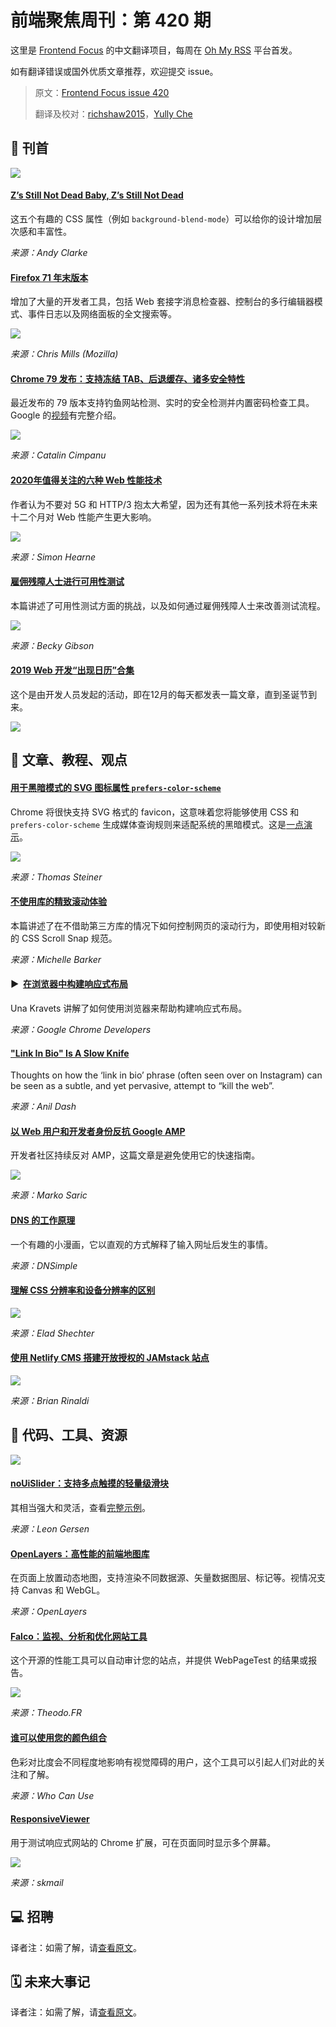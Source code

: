 # 前端聚焦周刊：第 420 期

这里是 [Frontend Focus](https://frontendfoc.us/latest) 的中文翻译项目，每周在 [Oh My RSS](https://ohmyrss.com/?fef) 平台首发。

如有翻译错误或国外优质文章推荐，欢迎提交 issue。

> 原文：[Frontend Focus issue 420](https://frontendfoc.us/issues/420)
> 
> 翻译及校对：[richshaw2015](https://github.com/richshaw2015)，[Yully Che](https://github.com/chechebecomestrong)

## 🚀 刊首

[![](https://res.cloudinary.com/cpress/image/upload/w_1280,e_sharpen:60/v1576067061/iknkklgrlvoebc8j0cep.png)](https://frontendfoc.us/link/81118/rss)

#### [Z’s Still Not Dead Baby, Z’s Still Not Dead](https://frontendfoc.us/link/81118/rss "24ways.org")

这五个有趣的 CSS 属性（例如 `background-blend-mode`）可以给你的设计增加层次感和丰富性。

*来源：Andy Clarke*

#### [Firefox 71 年末版本](https://frontendfoc.us/link/81109/rss "hacks.mozilla.org")

增加了大量的开发者工具，包括 Web 套接字消息检查器、控制台的多行编辑器模式、事件日志以及网络面板的全文搜索等。

![](https://hacks.mozilla.org/files/2019/11/multi-line-console-2.png)

*来源：Chris Mills (Mozilla)*

#### [Chrome 79 发布：支持冻结 TAB、后退缓存、诸多安全特性](https://frontendfoc.us/link/81110/rss "www.zdnet.com")

最近发布的 79 版本支持钓鱼网站检测、实时的安全检测并内置密码检查工具。Google 的[视频](https://frontendfoc.us/link/81111/rss)有完整介绍。

![](https://zdnet2.cbsistatic.com/hub/i/2019/12/10/cf53e458-2cba-4faf-adc8-eb0a208ed602/chrome-79-predictive-phishing.png)

*来源：Catalin Cimpanu*


#### [2020年值得关注的六种 Web 性能技术](https://frontendfoc.us/link/81113/rss "simonhearne.com")

作者认为不要对 5G 和 HTTP/3 抱太大希望，因为还有其他一系列技术将在未来十二个月对 Web 性能产生更大影响。

![](https://simonhearne.com/images/gsma_5g.svg)

*来源：Simon Hearne*

#### [雇佣残障人士进行可用性测试](https://frontendfoc.us/link/81114/rss "www.24a11y.com")

本篇讲述了可用性测试方面的挑战，以及如何通过雇佣残障人士来改善测试流程。

![](https://www.24a11y.com/wp-content/uploads/image1-3.png)

*来源：Becky Gibson*

#### [2019 Web 开发“出现日历”合集](https://frontendfoc.us/link/81174/rss "www.smashingmagazine.com")

这个是由开发人员发起的活动，即在12月的每天都发表一篇文章，直到圣诞节到来。

![](https://res.cloudinary.com/indysigner/image/fetch/f_auto,q_auto/w_2000/https://cloud.netlifyusercontent.com/assets/344dbf88-fdf9-42bb-adb4-46f01eedd629/13f67d4f-256f-4c2d-8137-4ed712f18b29/advent-roundup-2019.png)

## 📙 文章、教程、观点

#### [用于黑暗模式的 SVG 图标属性 `prefers-color-scheme`](https://frontendfoc.us/link/81119/rss "blog.tomayac.com")

Chrome 将很快支持 SVG 格式的 favicon，这意味着您将能够使用 CSS 和 `prefers-color-scheme` 生成媒体查询规则来适配系统的黑暗模式。这是[一点演示](https://frontendfoc.us/link/81120/rss)。

![](https://pbs.twimg.com/media/EJzWSAxWsAAdteb?format=png&name=small)

*来源：Thomas Steiner*

#### [不使用库的精致滚动体验](https://frontendfoc.us/link/81122/rss "24ways.org")

本篇讲述了在不借助第三方库的情况下如何控制网页的滚动行为，即使用相对较新的 CSS Scroll Snap 规范。

*来源：Michelle Barker*

#### ▶  [在浏览器中构建响应式布局](https://frontendfoc.us/link/81123/rss "www.youtube.com")

Una Kravets 讲解了如何使用浏览器来帮助构建响应式布局。

*来源：Google Chrome Developers*

#### ["Link In Bio" Is A Slow Knife](https://frontendfoc.us/link/81124/rss "anildash.com")

Thoughts on how the ‘link in bio’ phrase (often seen over on Instagram) can be seen as a subtle, and yet pervasive, attempt to “kill the web”.

*来源：Anil Dash*

#### [以 Web 用户和开发者身份反抗 Google AMP](https://frontendfoc.us/link/81125/rss "markosaric.com")

开发者社区持续反对 AMP，这篇文章是避免使用它的快速指南。

![](https://markosaric.com/wp-content/uploads/web-that-google-wants.png)

*来源：Marko Saric*

#### [DNS 的工作原理](https://frontendfoc.us/link/81126/rss "howdns.works")

一个有趣的小漫画，它以直观的方式解释了输入网址后发生的事情。

*来源：DNSimple*

#### [理解 CSS 分辨率和设备分辨率的区别](https://frontendfoc.us/link/81127/rss "medium.com")

![](https://miro.medium.com/max/1664/0*KHm-2DbbZdno4e0m.jpeg)

*来源：Elad Shechter*

#### [使用 Netlify CMS 搭建开放授权的 JAMstack 站点](https://frontendfoc.us/link/81129/rss "dev.to")

![](https://thepracticaldev.s3.amazonaws.com/i/1g2qv2ok2q050wy6jptt.png)

*来源：Brian Rinaldi*

## 🔧 代码、工具、资源

[![](https://res.cloudinary.com/cpress/image/upload/w_1280,e_sharpen:60/nmot7xmlhvidt1obj1ke.jpg)](https://frontendfoc.us/link/81130/rss)

#### [noUiSlider：支持多点触摸的轻量级滑块](https://frontendfoc.us/link/81130/rss "github.com")

其相当强大和灵活，查看[完整示例](https://frontendfoc.us/link/81131/rss)。

*来源：Leon Gersen*

#### [OpenLayers：高性能的前端地图库](https://frontendfoc.us/link/81132/rss "openlayers.org")

在页面上放置动态地图，支持渲染不同数据源、矢量数据图层、标记等。视情况支持 Canvas 和 WebGL。

*来源：OpenLayers*

#### [Falco：监视、分析和优化网站工具](https://frontendfoc.us/link/81133/rss "github.com")

这个开源的性能工具可以自动审计您的站点，并提供 WebPageTest 的结果或报告。

![](https://camo.githubusercontent.com/72aa1064b5f2ed3205a71d926ae622cb02e931e3/68747470733a2f2f66616c636f2d6261636b75702d64622e73332e65752d776573742d332e616d617a6f6e6177732e636f6d2f66616c636f5f73637265656e73686f742e6a7067)

*来源：Theodo.FR*

#### [谁可以使用您的颜色组合](https://frontendfoc.us/link/81134/rss "whocanuse.com")

色彩对比度会不同程度地影响有视觉障碍的用户，这个工具可以引起人们对此的关注和了解。

*来源：Who Can Use*

#### [ResponsiveViewer](https://frontendfoc.us/link/81135/rss "chrome.google.com")

用于测试响应式网站的 Chrome 扩展，可在页面同时显示多个屏幕。

![](https://lh3.googleusercontent.com/qRFoEjyI_rpXKJrwTrkExWCtUaUuxNNRnNVjNxqs49PJQgBd2XA1iLPXGQk5JEwjf1K5Uk07rp8=w640-h400-e365)

*来源：skmail*

## 💻 招聘

译者注：如需了解，请[查看原文](https://frontendfoc.us/issues/420)。

## 🗓 未来大事记

译者注：如需了解，请[查看原文](https://frontendfoc.us/issues/420)。
